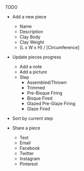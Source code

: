 TODO

- Add a new piece
  - Name
  - Description
  - Clay Body
  - Clay Weight
  - [L x W x H] / [Circumference]
- Update pieces progress
  - Add a note
  - Add a picture
  - Step
    - Assembled/Thrown
    - Trimmed
    - Pre-Bisque Firing
    - Bisque Fired
    - Glazed Pre-Glaze Firing
    - Glaze Fired

- Sort by current step
- Share a piece
  - Text
  - Email
  - Facebook
  - Twitter
  - Instagram
  - Pinterest